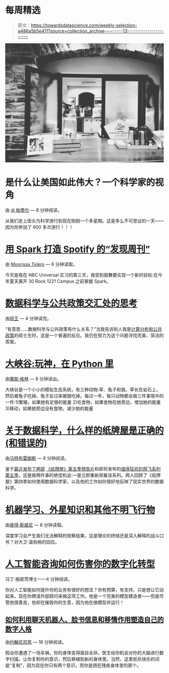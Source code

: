 # 每周精选

> 原文：<https://towardsdatascience.com/weekly-selection-a486a5b5e411?source=collection_archive---------13----------------------->

![](img/08b0db509753357be91f394fb9935960.png)

# 是什么让美国如此伟大？一个科学家的视角

由 [dj 帕蒂尔](https://medium.com/u/6ad8fecc4e14?source=post_page-----a486a5b5e411--------------------------------) — 8 分钟阅读。

从我们走上街头为科学游行到现在刚刚一个多星期。这是多么不可思议的一天——因为你参加了 600 多次游行！！！

# [用 Spark 打造 Spotify 的“发现周刊”](https://medium.com/towards-data-science/building-spotifys-discover-weekly-with-spark-4370d5d0df2f)

由 [Moorissa Tjokro](https://medium.com/u/161d05f13762?source=post_page-----a486a5b5e411--------------------------------) — 6 分钟读取。

今天是我在 NBC Universal 实习的第三天，我受到鼓舞要实现一个新的目标:在今年夏天离开 30 Rock 1221 Campus 之前掌握 Spark。

# [数据科学与公共政策交汇处的思考](https://medium.com/towards-data-science/musings-at-the-intersection-of-data-science-and-public-policy-cf0bb2fadc01)

由[琼王](https://medium.com/u/c1d4b59ec735?source=post_page-----a486a5b5e411--------------------------------) — 4 分钟读完。

“有意思……数据科学与公共政策有什么关系？”当我告诉别人我是[计算分析和公共政策](https://capp.sites.uchicago.edu/)的硕士生时，这是一个普遍的反应。我仍在努力为这个问题寻找完美、简洁的答案。

# [大峡谷:玩神，在 Python 里](https://medium.com/towards-data-science/bigvalley-play-god-in-python-14563fb7728d)

由[赛斯·格林](https://medium.com/u/1fd7076ed453?source=post_page-----a486a5b5e411--------------------------------) — 8 分钟读出。

大峡谷是一个小小的模拟生态系统，有三种动物:草、兔子和狼。草长在岩石上，然后被兔子吃掉。兔子反过来被狼吃掉。每过一年，每只动物都会做三件事情中的一件:1)繁殖，如果她有足够的能量 2)吃食物，如果食物在她旁边，增加她的能量 3)移动，如果她旁边没有食物，减少她的能量

# [关于数据科学，什么样的纸牌屋是正确的(和错误的)](https://medium.com/towards-data-science/what-house-of-cards-got-right-and-wrong-about-data-science-41218f69c7f5)

由[马特布雷姆斯](https://medium.com/u/55680478461?source=post_page-----a486a5b5e411--------------------------------) — 8 分钟阅读。

鉴于[最近发布了两部](https://www.youtube.com/watch?v=-T0tdoabF_A) [《纸牌屋》第五季预告片](https://www.youtube.com/watch?v=UW8Zyt8SF_U)和即将发布的[值得狂欢的网飞系列第五季](https://www.netflix.com/title/70178217)，这是做两件事的绝佳机会:一是立即重新观看该系列。两人回顾了《纸牌屋》第四季如何使用数据科学家，以及他的工作如何很好地反映了现实世界的数据科学。

# [机器学习、外星知识和其他不明飞行物](https://medium.com/towards-data-science/machine-learning-alien-knowledge-and-other-ufos-1a44c66508d1)

由[彼得·斯威尼](https://medium.com/u/4aa599f60bc8?source=post_page-----a486a5b5e411--------------------------------) — 8 分钟读取。

深度学习会产生我们无法解释的观察结果。这是理论的终结还是深入解释的战斗口号？对大卫·温伯格的回应。

# [人工智能咨询如何伤害你的数字化转型](https://medium.com/towards-data-science/how-ai-consulting-can-hurt-your-digital-transformation-c51f35ba5dbb)

马丁·施密茨博士——4 分钟阅读。

你对人工智能如何提升你的业务有很好的想法？你有预算，有支持，只是想让它动起来。现在你聘请外部顾问来做这项工作。他是一个完美的模型建造者——但是尽管他很善良，他却在摧毁你的生意，因为他在做模型并运行！

## [如何利用聊天机器人、脸书信息和移情作用塑造自己的数字人格](https://medium.com/towards-data-science/how-to-make-a-digital-personality-of-yourself-using-chatbots-facebook-and-empathy-8b0c53afa9bd)

由[约翰尼邓恩](https://medium.com/u/89a7f7d638af?source=post_page-----a486a5b5e411--------------------------------) — 18 分钟阅读。

假设你遭遇了一场车祸，你的身体变得面目全非。医生给你机会对你的大脑进行数字扫描，让你复制你的意识，然后移植到新的身体里。当然，这里扼杀快乐的词是“复制”，因为现在你只有两个意识，而你是困在残疾身体里的那个。